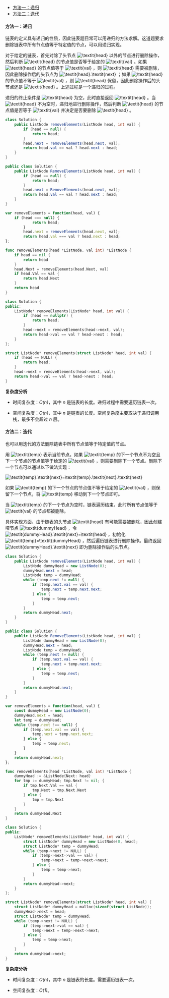 - [ 方法一：递归](#head1)
- [ 方法二：迭代](#head2)
#### <span id="head1"> 方法一：递归</span>

链表的定义具有递归的性质，因此链表题目常可以用递归的方法求解。这道题要求删除链表中所有节点值等于特定值的节点，可以用递归实现。

对于给定的链表，首先对除了头节点 ![\textit{head} ](./p__textit{head}_.png)  以外的节点进行删除操作，然后判断 ![\textit{head} ](./p__textit{head}_.png)  的节点值是否等于给定的 ![\textit{val} ](./p__textit{val}_.png) 。如果 ![\textit{head} ](./p__textit{head}_.png)  的节点值等于 ![\textit{val} ](./p__textit{val}_.png) ，则 ![\textit{head} ](./p__textit{head}_.png)  需要被删除，因此删除操作后的头节点为 ![\textit{head}.\textit{next} ](./p__textit{head}.textit{next}_.png) ；如果 ![\textit{head} ](./p__textit{head}_.png)  的节点值不等于 ![\textit{val} ](./p__textit{val}_.png) ，则 ![\textit{head} ](./p__textit{head}_.png)  保留，因此删除操作后的头节点还是 ![\textit{head} ](./p__textit{head}_.png) 。上述过程是一个递归的过程。

递归的终止条件是 ![\textit{head} ](./p__textit{head}_.png)  为空，此时直接返回 ![\textit{head} ](./p__textit{head}_.png) 。当 ![\textit{head} ](./p__textit{head}_.png)  不为空时，递归地进行删除操作，然后判断 ![\textit{head} ](./p__textit{head}_.png)  的节点值是否等于 ![\textit{val} ](./p__textit{val}_.png)  并决定是否要删除 ![\textit{head} ](./p__textit{head}_.png) 。

```Java [sol1-Java]
class Solution {
    public ListNode removeElements(ListNode head, int val) {
        if (head == null) {
            return head;
        }
        head.next = removeElements(head.next, val);
        return head.val == val ? head.next : head;
    }
}
```

```C# [sol1-C#]
public class Solution {
    public ListNode RemoveElements(ListNode head, int val) {
        if (head == null) {
            return head;
        }
        head.next = RemoveElements(head.next, val);
        return head.val == val ? head.next : head;
    }
}
```

```JavaScript [sol1-JavaScript]
var removeElements = function(head, val) {
    if (head === null) {
            return head;
        }
        head.next = removeElements(head.next, val);
        return head.val === val ? head.next : head;
};
```

```go [sol1-Golang]
func removeElements(head *ListNode, val int) *ListNode {
    if head == nil {
        return head
    }
    head.Next = removeElements(head.Next, val)
    if head.Val == val {
        return head.Next
    }
    return head
}
```

```C++ [sol1-C++]
class Solution {
public:
    ListNode* removeElements(ListNode* head, int val) {
        if (head == nullptr) {
            return head;
        }
        head->next = removeElements(head->next, val);
        return head->val == val ? head->next : head;
    }
};
```

```C [sol1-C]
struct ListNode* removeElements(struct ListNode* head, int val) {
    if (head == NULL) {
        return head;
    }
    head->next = removeElements(head->next, val);
    return head->val == val ? head->next : head;
}
```

**复杂度分析**

- 时间复杂度：*O(n)*，其中 *n* 是链表的长度。递归过程中需要遍历链表一次。

- 空间复杂度：*O(n)*，其中 *n* 是链表的长度。空间复杂度主要取决于递归调用栈，最多不会超过 *n* 层。

#### <span id="head2"> 方法二：迭代</span>

也可以用迭代的方法删除链表中所有节点值等于特定值的节点。

用 ![\textit{temp} ](./p__textit{temp}_.png)  表示当前节点。如果 ![\textit{temp} ](./p__textit{temp}_.png)  的下一个节点不为空且下一个节点的节点值等于给定的 ![\textit{val} ](./p__textit{val}_.png) ，则需要删除下一个节点。删除下一个节点可以通过以下做法实现：

![\textit{temp}.\textit{next}=\textit{temp}.\textit{next}.\textit{next} ](./p___textit{temp}.textit{next}_=_textit{temp}.textit{next}.textit{next}__.png) 

如果 ![\textit{temp} ](./p__textit{temp}_.png)  的下一个节点的节点值不等于给定的 ![\textit{val} ](./p__textit{val}_.png) ，则保留下一个节点，将 ![\textit{temp} ](./p__textit{temp}_.png)  移动到下一个节点即可。

当 ![\textit{temp} ](./p__textit{temp}_.png)  的下一个节点为空时，链表遍历结束，此时所有节点值等于 ![\textit{val} ](./p__textit{val}_.png)  的节点都被删除。

具体实现方面，由于链表的头节点 ![\textit{head} ](./p__textit{head}_.png)  有可能需要被删除，因此创建哑节点 ![\textit{dummyHead} ](./p__textit{dummyHead}_.png) ，令 ![\textit{dummyHead}.\textit{next}=\textit{head} ](./p__textit{dummyHead}.textit{next}_=_textit{head}_.png) ，初始化 ![\textit{temp}=\textit{dummyHead} ](./p__textit{temp}=textit{dummyHead}_.png) ，然后遍历链表进行删除操作。最终返回 ![\textit{dummyHead}.\textit{next} ](./p__textit{dummyHead}.textit{next}_.png)  即为删除操作后的头节点。

```Java [sol2-Java]
class Solution {
    public ListNode removeElements(ListNode head, int val) {
        ListNode dummyHead = new ListNode(0);
        dummyHead.next = head;
        ListNode temp = dummyHead;
        while (temp.next != null) {
            if (temp.next.val == val) {
                temp.next = temp.next.next;
            } else {
                temp = temp.next;
            }
        }
        return dummyHead.next;
    }
}
```

```C# [sol2-C#]
public class Solution {
    public ListNode RemoveElements(ListNode head, int val) {
        ListNode dummyHead = new ListNode(0);
        dummyHead.next = head;
        ListNode temp = dummyHead;
        while (temp.next != null) {
            if (temp.next.val == val) {
                temp.next = temp.next.next;
            } else {
                temp = temp.next;
            }
        }
        return dummyHead.next;
    }
}
```

```JavaScript [sol2-JavaScript]
var removeElements = function(head, val) {
    const dummyHead = new ListNode(0);
    dummyHead.next = head;
    let temp = dummyHead;
    while (temp.next !== null) {
        if (temp.next.val == val) {
            temp.next = temp.next.next;
        } else {
            temp = temp.next;
        }
    }
    return dummyHead.next;
};
```

```go [sol2-Golang]
func removeElements(head *ListNode, val int) *ListNode {
    dummyHead := &ListNode{Next: head}
    for tmp := dummyHead; tmp.Next != nil; {
        if tmp.Next.Val == val {
            tmp.Next = tmp.Next.Next
        } else {
            tmp = tmp.Next
        }
    }
    return dummyHead.Next
}
```

```C++ [sol2-C++]
class Solution {
public:
    ListNode* removeElements(ListNode* head, int val) {
        struct ListNode* dummyHead = new ListNode(0, head);
        struct ListNode* temp = dummyHead;
        while (temp->next != NULL) {
            if (temp->next->val == val) {
                temp->next = temp->next->next;
            } else {
                temp = temp->next;
            }
        }
        return dummyHead->next;
    }
};
```

```C [sol2-C]
struct ListNode* removeElements(struct ListNode* head, int val) {
    struct ListNode* dummyHead = malloc(sizeof(struct ListNode));
    dummyHead->next = head;
    struct ListNode* temp = dummyHead;
    while (temp->next != NULL) {
        if (temp->next->val == val) {
            temp->next = temp->next->next;
        } else {
            temp = temp->next;
        }
    }
    return dummyHead->next;
}
```

**复杂度分析**

- 时间复杂度：*O(n)*，其中 *n* 是链表的长度。需要遍历链表一次。

- 空间复杂度：*O(1)*。